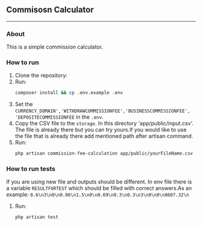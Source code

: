 ## Commisosn Calculator

_____

### About
This is a simple commission calculator.

### How to run
1. Clone the repository:
2. Run:
    ```bash
    composer install && cp .env.example .env
    ```
3. Set the `CURRENCY_DOMAIN','WITHDRAWCOMMISSIONFEE','BUSINESSCOMMISSIONFEE', 'DEPOSITECOMMISSIONFEE` in the `.env`.
4. Copy the CSV file to the `storage`. In this directory 'app/public/input.csv'. The file is already there but you can try yours.If you would like to use the file that is already there add mentioned path after artisan command.
5. Run:
    ```bash
    php artisan commission-fee-calculation app/public/yourFileName.csv
    ```
### How to run tests
If you are using new file and outputs should be different. In env file there is a variable `RESULTFORTEST` which should be filled with correct answers.As an example: `0.6\n3\n0\n0.06\n1.5\n0\n0.69\n0.3\n0.3\n3\n0\n0\n8607.32\n`
1. Run:
    ```bash
    php artisan test
    ```
